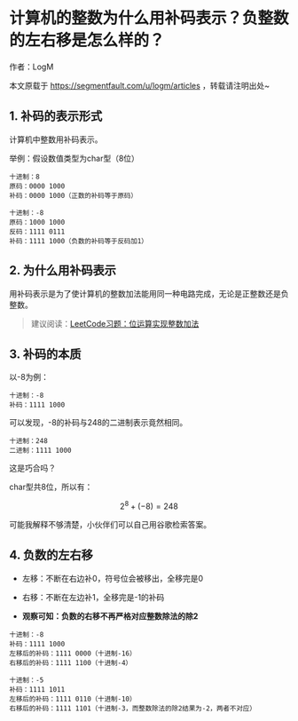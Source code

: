 # 计算机的整数为什么用补码表示？负整数的左右移是怎么样的？

作者：LogM

本文原载于 https://segmentfault.com/u/logm/articles ，转载请注明出处~

## 1. 补码的表示形式

计算机中整数用补码表示。

举例：假设数值类型为char型（8位）

```
十进制：8
原码：0000 1000
补码：0000 1000（正数的补码等于原码）
```

```
十进制：-8
原码：1000 1000
反码：1111 0111
补码：1111 1000（负数的补码等于反码加1）
```

## 2. 为什么用补码表示

用补码表示是为了使计算机的整数加法能用同一种电路完成，无论是正整数还是负整数。

> 建议阅读：[LeetCode习题：位运算实现整数加法](https://leetcode-cn.com/problems/sum-of-two-integers/)

## 3. 补码的本质

以-8为例：

```
十进制：-8
补码：1111 1000
```

可以发现，-8的补码与248的二进制表示竟然相同。

```
十进制：248
二进制：1111 1000
```

这是巧合吗？

char型共8位，所以有：

$$
2^8 + (-8) = 248
$$

可能我解释不够清楚，小伙伴们可以自己用谷歌检索答案。

## 4. 负数的左右移

* 左移：不断在右边补0，符号位会被移出，全移完是0

* 右移：不断在左边补1，全移完是-1的补码

* **观察可知：负数的右移不再严格对应整数除法的除2**

```
十进制：-8
补码：1111 1000
左移后的补码：1111 0000（十进制-16）
右移后的补码：1111 1100（十进制-4）

十进制：-5
补码：1111 1011
左移后的补码：1111 0110（十进制-10）
右移后的补码：1111 1101（十进制-3，而整数除法的除2结果为-2，两者不对应）
```
